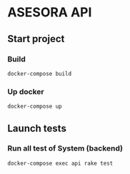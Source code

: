 # ASESORA API

## Start project

### Build

`docker-compose build`


### Up docker

`docker-compose up`


## Launch tests

### Run all test of System (backend)

`docker-compose exec api rake test`
